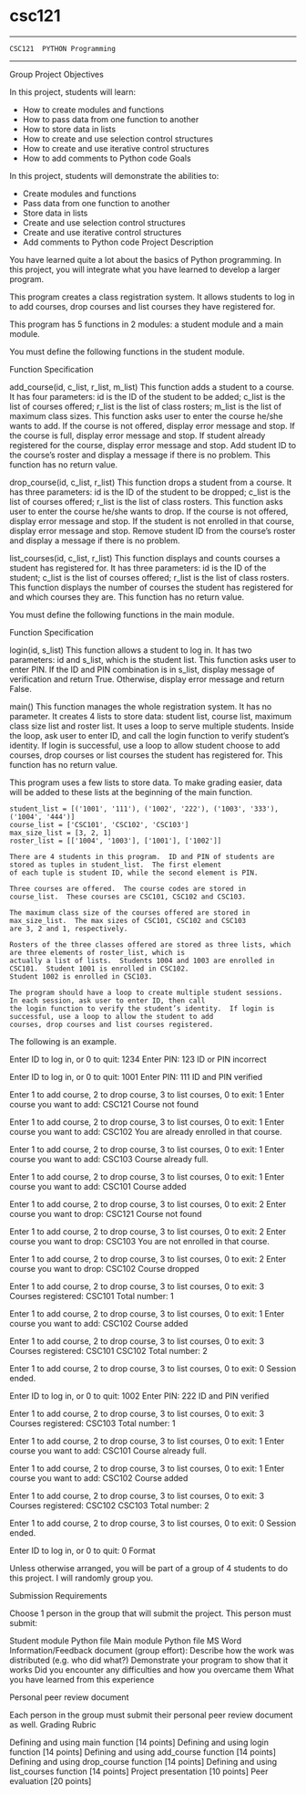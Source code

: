 # csc121
_______________________________________________________________________

	CSC121	PYTHON Programming
_______________________________________________________________________


Group Project
Objectives

In this project, students will learn:
- How to create modules and functions
- How to pass data from one function to another
- How to store data in lists
- How to create and use selection control structures
- How to create and use iterative control structures
- How to add comments to Python code
Goals

In this project, students will demonstrate the abilities to:
- Create modules and functions
- Pass data from one function to another
- Store data in lists
- Create and use selection control structures
- Create and use iterative control structures
- Add comments to Python code
Project Description

You have learned quite a lot about the basics of Python programming.  In this project, you will integrate what you have
learned to develop a larger program.

This program creates a class registration system.  It allows students to log in to add courses, drop courses and list
courses they have registered for.

This program has 5 functions in 2 modules: a student module and a main module.

You must define the following functions in the student module.



Function Specification

add_course(id, c_list, r_list, m_list)
    This function adds a student to a course.  It has four parameters: id is the ID of the student to be added; c_list is
    the list of courses offered; r_list is the list of class rosters; m_list is the list of maximum class sizes.
    This function asks user to enter the course he/she wants to add.  If the course is not offered, display error message
    and stop.  If the course is full, display error message and stop.  If student already registered for the course,
    display error message and stop.  Add student ID to the course’s roster and display a message if there is no problem.
    This function has no return value.

drop_course(id, c_list, r_list)
    This function drops a student from a course.  It has three parameters: id is the ID of the student to be dropped;
    c_list is the list of courses offered; r_list is the list of class rosters. This function asks user to enter the
    course he/she wants to drop.  If the course is not offered, display error message and stop.  If the student is not
    enrolled in that course, display error message and stop.  Remove student ID from the course’s roster and display a
    message if there is no problem.

list_courses(id, c_list, r_list)
    This function displays and counts courses a student has registered for.  It has three parameters: id is the ID of
    the student; c_list is the list of courses offered; r_list is the list of class rosters. This function displays
    the number of courses the student has registered for and which courses they are.  This function has no return value.


You must define the following functions in the main module.

Function Specification

login(id, s_list)
   This function allows a student to log in.  It has two parameters: id and s_list, which is the student list.
   This function asks user to enter PIN. If the ID and PIN combination is in s_list, display message of verification and
   return True.  Otherwise, display error message and return False.

main()
   This function manages the whole registration system.  It has no parameter.  It creates 4 lists to store data: student
   list, course list, maximum class size list and roster list.  It uses a loop to serve multiple students.  Inside the
   loop, ask user to enter ID, and call the login function to verify student’s identity.  If login is successful, use a
   loop to allow student choose to add courses, drop courses or list courses the student has registered for.
   This function has no return value.



   This program uses a few lists to store data. To make grading easier, data will be added to these lists at the
   beginning of the main function.

    student_list = [('1001', '111'), ('1002', '222'), ('1003', '333'), ('1004', '444')]
    course_list = ['CSC101', 'CSC102', 'CSC103']
    max_size_list = [3, 2, 1]
    roster_list = [['1004', '1003'], ['1001'], ['1002']]

    There are 4 students in this program.  ID and PIN of students are stored as tuples in student_list.  The first element
    of each tuple is student ID, while the second element is PIN.

    Three courses are offered.  The course codes are stored in course_list.  These courses are CSC101, CSC102 and CSC103.

    The maximum class size of the courses offered are stored in max_size_list.  The max sizes of CSC101, CSC102 and CSC103
    are 3, 2 and 1, respectively.

    Rosters of the three classes offered are stored as three lists, which are three elements of roster_list, which is
    actually a list of lists.  Students 1004 and 1003 are enrolled in CSC101.  Student 1001 is enrolled in CSC102.
    Student 1002 is enrolled in CSC103.

    The program should have a loop to create multiple student sessions.  In each session, ask user to enter ID, then call
    the login function to verify the student’s identity.  If login is successful, use a loop to allow the student to add
    courses, drop courses and list courses registered.

The following is an example.

Enter ID to log in, or 0 to quit: 1234
Enter PIN: 123
ID or PIN incorrect

Enter ID to log in, or 0 to quit: 1001
Enter PIN: 111
ID and PIN verified

Enter 1 to add course, 2 to drop course, 3 to list courses, 0 to exit: 1
Enter course you want to add: CSC121
Course not found

Enter 1 to add course, 2 to drop course, 3 to list courses, 0 to exit: 1
Enter course you want to add: CSC102
You are already enrolled in that course.

Enter 1 to add course, 2 to drop course, 3 to list courses, 0 to exit: 1
Enter course you want to add: CSC103
Course already full.

Enter 1 to add course, 2 to drop course, 3 to list courses, 0 to exit: 1
Enter course you want to add: CSC101
Course added

Enter 1 to add course, 2 to drop course, 3 to list courses, 0 to exit: 2
Enter course you want to drop: CSC121
Course not found

Enter 1 to add course, 2 to drop course, 3 to list courses, 0 to exit: 2
Enter course you want to drop: CSC103
You are not enrolled in that course.

Enter 1 to add course, 2 to drop course, 3 to list courses, 0 to exit: 2
Enter course you want to drop: CSC102
Course dropped

Enter 1 to add course, 2 to drop course, 3 to list courses, 0 to exit: 3
Courses registered:
CSC101
Total number: 1

Enter 1 to add course, 2 to drop course, 3 to list courses, 0 to exit: 1
Enter course you want to add: CSC102
Course added

Enter 1 to add course, 2 to drop course, 3 to list courses, 0 to exit: 3
Courses registered:
CSC101
CSC102
Total number: 2

Enter 1 to add course, 2 to drop course, 3 to list courses, 0 to exit: 0
Session ended.

Enter ID to log in, or 0 to quit: 1002
Enter PIN: 222
ID and PIN verified

Enter 1 to add course, 2 to drop course, 3 to list courses, 0 to exit: 3
Courses registered:
CSC103
Total number: 1

Enter 1 to add course, 2 to drop course, 3 to list courses, 0 to exit: 1
Enter course you want to add: CSC101
Course already full.

Enter 1 to add course, 2 to drop course, 3 to list courses, 0 to exit: 1
Enter course you want to add: CSC102
Course added

Enter 1 to add course, 2 to drop course, 3 to list courses, 0 to exit: 3
Courses registered:
CSC102
CSC103
Total number: 2

Enter 1 to add course, 2 to drop course, 3 to list courses, 0 to exit: 0
Session ended.

Enter ID to log in, or 0 to quit: 0
Format

Unless otherwise arranged, you will be part of a group of 4 students to do this project. I will randomly group you.


Submission Requirements

Choose 1 person in the group that will submit the project. This person must submit:

Student module Python file
Main module Python file
MS Word Information/Feedback document (group effort):
Describe how the work was distributed (e.g. who did what?)
Demonstrate your program to show that it works
  Did you encounter any difficulties and how you overcame them
What you have learned from this experience

Personal peer review document

Each person in the group must submit their personal peer review document as well.
Grading Rubric

Defining and using main function [14 points]
Defining and using login function [14 points]
Defining and using add_course function [14 points]
Defining and using drop_course function [14 points]
Defining and using list_courses function [14 points]
Project presentation [10 points]
Peer evaluation [20 points]


